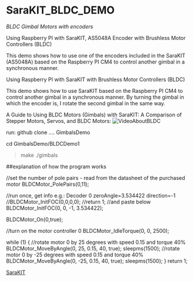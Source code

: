 # SaraKIT_BLDC_DEMO
*BLDC Gimbal Motors with encoders*

Using Raspberry PI with SaraKIT, AS5048A Encoder with Brushless Motor Controllers (BLDC)

This demo shows how to use one of the encoders included in the SaraKIT (AS5048A) based on the Raspberry PI CM4 to control another gimbal in a synchronous manner.

Using Raspberry PI with SaraKIT with Brushless Motor Controllers (BLDC)

This demo shows how to use SaraKIT based on the Raspberry PI CM4 to control another gimbal in a synchronous manner.
By turning the gimbal in which the encoder is, I rotate the second gimbal in the same way.

A Guide to Using BLDC Motors (Gimbals) with SaraKIT: A Comparison of Stepper Motors, Servos, and BLDC Motors:
![VideoAboutBLDC](https://youtu.be/Nwvnoo5efzE)


run:
github clone .... GimbalsDemo

cd GimbalsDemo/BLDCDemo1
>make
>./gimbals

##explanation of how the program works

//set the number of pole pairs - read from the datasheet of the purchased motor
BLDCMotor_PolePairs(0,11);

//run once, get info e.g.: Decoder 0 zeroAngle=3.534422 direction=-1
//BLDCMotor_InitFOC(0,0,0,0);
//return 1;
//and paste below
BLDCMotor_InitFOC(0, 0, -1, 3.534422);

BLDCMotor_On(0,true);

//turn on the motor controller 0
BLDCMotor_IdleTorque(0, 0, 2500);

while (1) {
    //rotate motor 0 by 25 degrees with speed 0.15 and torque 40%
    BLDCMotor_MoveByAngle(0, 25, 0.15, 40, true);
    sleepms(1500);
    //rotate motor 0 by -25 degrees with speed 0.15 and torque 40%
    BLDCMotor_MoveByAngle(0, -25, 0.15, 40, true);
    sleepms(1500);
}
return 1;



[SaraKIT](https://SaraKIT.SaraAI.com)

